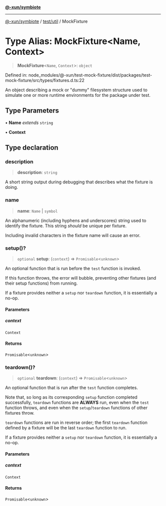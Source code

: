 [**@-xun/symbiote**](../../../README.md)

***

[@-xun/symbiote](../../../README.md) / [test/util](../README.md) / MockFixture

# Type Alias: MockFixture\<Name, Context\>

> **MockFixture**\<`Name`, `Context`\>: `object`

Defined in: node\_modules/@-xun/test-mock-fixture/dist/packages/test-mock-fixture/src/types/fixtures.d.ts:22

An object describing a mock or "dummy" filesystem structure used to simulate
one or more runtime environments for the package under test.

## Type Parameters

• **Name** *extends* `string`

• **Context**

## Type declaration

### description

> **description**: `string`

A short string output during debugging that describes what the fixture is
doing.

### name

> **name**: `Name` \| `symbol`

An alphanumeric (including hyphens and underscores) string used to identify
the fixture. This string _should_ be unique per fixture.

Including invalid characters in the fixture name will cause an error.

### setup()?

> `optional` **setup**: (`context`) => `Promisable`\<`unknown`\>

An optional function that is run before the `test` function is invoked.

If this function throws, the error will bubble, preventing other fixtures
(and their setup functions) from running.

If a fixture provides neither a `setup` nor `teardown` function, it is
essentially a no-op.

#### Parameters

##### context

`Context`

#### Returns

`Promisable`\<`unknown`\>

### teardown()?

> `optional` **teardown**: (`context`) => `Promisable`\<`unknown`\>

An optional function that is run after the `test` function completes.

Note that, so long as its corresponding `setup` function completed
successfully, `teardown` functions are **ALWAYS** run, even when the `test`
function throws, and even when the `setup`/`teardown` functions of other
fixtures throw.

`teardown` functions are run in reverse order; the first `teardown`
function defined by a fixture will be the last `teardown` function to run.

If a fixture provides neither a `setup` nor `teardown` function, it is
essentially a no-op.

#### Parameters

##### context

`Context`

#### Returns

`Promisable`\<`unknown`\>
